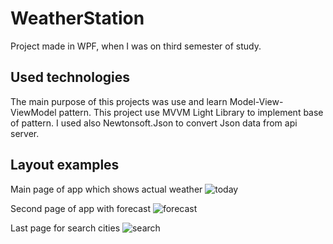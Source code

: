 # WeatherStation
Project made in WPF, when I was on third semester of study.

## Used technologies
The main purpose of this projects was use and learn Model-View-ViewModel pattern. This project use MVVM Light Library to implement base of pattern. I used also Newtonsoft.Json to convert Json data from api server.

## Layout examples
Main page of app which shows actual weather
![today](https://user-images.githubusercontent.com/27026036/51310860-e0eadf80-1a47-11e9-8136-542681380259.PNG)

Second page of app with forecast
![forecast](https://user-images.githubusercontent.com/27026036/51310871-e47e6680-1a47-11e9-871e-226eeda53b13.PNG)

Last page for search cities
![search](https://user-images.githubusercontent.com/27026036/51310877-e5af9380-1a47-11e9-811c-da0575e6ada4.PNG)

